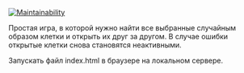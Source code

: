 [![Maintainability](https://api.codeclimate.com/v1/badges/d469d4d3ae5a4bb609e1/maintainability)](https://codeclimate.com/github/Denesterio/find-cells-game/maintainability)

Простая игра, в которой нужно найти все выбранные случайным образом клетки и открыть их друг за другом. В случае ошибки открытые клетки снова становятся неактивными.

Запускать файл index.html в браузере на локальном сервере.
